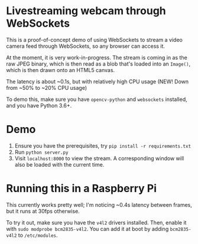 # Livestreaming webcam through WebSockets

This is a proof-of-concept demo of using WebSockets to stream a video camera feed through WebSockets, so any browser can access it. 

At the moment, it is very work-in-progress. The stream is coming in as the raw JPEG binary, which is then read as a blob that's loaded into an `Image()`, which is then drawn onto an HTML5 canvas. 

The latency is about ~0.1s, but with relatively high CPU usage (NEW! Down from ~50% to ~20% CPU usage)

To demo this, make sure you have `opencv-python` and `websockets` installed, and you have Python 3.6+.

# Demo

1. Ensure you have the prerequisites, try `pip install -r requirements.txt`
2. Run `python server.py`
3. Visit `localhost:8000` to view the stream. A corresponding window will also be loaded with the current time.

# Running this in a Raspberry Pi

This currently works pretty well; I'm noticing ~0.4s latency between frames, but it runs at 30fps otherwise. 

To try it out, make sure you have the `v4l2` drivers installed. Then, enable it with `sudo modprobe bcm2835-v4l2`. You can add it at boot by adding `bcm2835-v4l2` to `/etc/modules`. 